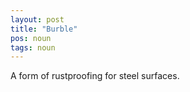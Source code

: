 ```yaml
---
layout: post
title: "Burble"
pos: noun
tags: noun
---
```

A form of rustproofing for steel surfaces.
